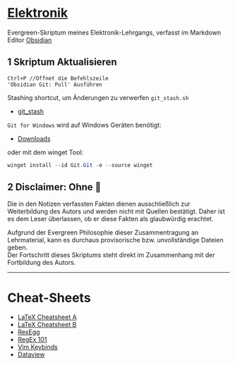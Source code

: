 # [Elektronik](https://github.com/s-grundner/Elektronik)

Evergreen-Skriptum meines Elektronik-Lehrgangs, verfasst im Markdown Editor [Obsidian](https://obsidian.md/)

## 1	Skriptum Aktualisieren

```
Ctrl+P //Öffnet die Befehlszeile
'Obsidian Git: Pull' Ausführen
```

Stashing shortcut, um Änderungen zu verwerfen `git_stash.sh`

- [git_stash](10_tools/git_stash.sh)

`Git for Windows` wird auf Windows Geräten benötigt:

- [Downloads](https://git-scm.com/download/win)

oder mit dem winget Tool:

```powershell
winget install --id Git.Git -e --source winget
```

## 2	Disclaimer: Ohne 🔫

Die in den Notizen verfassten Fakten dienen ausschließlich zur Weiterbildung des Autors und werden nicht mit Quellen bestätigt. 
Daher ist es dem Leser überlassen, ob er diese Fakten als glaubwürdig erachtet.

Aufgrund der Evergreen Philosophie dieser Zusammentragung an Lehrmaterial, kann es durchaus provisorische bzw. unvollständige Dateien geben.  
Der Fortschritt dieses Skriptums steht direkt im Zusammenhang mit der Fortbildung des Autors. 

---

# Cheat-Sheets

- [LaTeX Cheatsheet A](http://tug.ctan.org/info/undergradmath/undergradmath.pdf)
- [LaTeX Cheatsheet B](https://wch.github.io/latexsheet/latexsheet-a4.pdf)
- [RexEgg](https://www.rexegg.com/regex-quickstart.html)
- [RegEx 101](https://regex101.com/)
- [Vim Keybinds](https://vim.rtorr.com/)
- [Dataview](https://blacksmithgu.github.io/obsidian-dataview/)